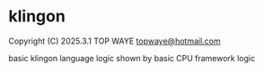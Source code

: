# klingon
Copyright (C) 2025.3.1 TOP WAYE topwaye@hotmail.com

basic klingon language logic shown by basic CPU framework logic
